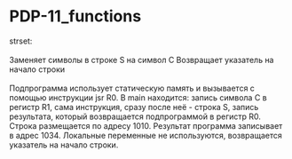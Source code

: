 # PDP-11_functions
strset:<br><br>
Заменяет символы в строке S на символ С
Возвращает указатель на начало строки
<br><br>
Подпрограмма использует статическую память и вызывается с помощью инструкции jsr R0.
В main находится: запись символа С в регистр R1, сама инструкция, сразу после неё - строка S, запись результата, который возвращается подпрограммой в регистр R0.
Строка размещается по адресу 1010.
Результат программа записывает в адрес 1034.
Локальные переменные не используются, возвращается указатель на начало строки.

